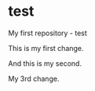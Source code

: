 # test
My first repository - test

This is my first change.

And this is my second.

My 3rd change.

